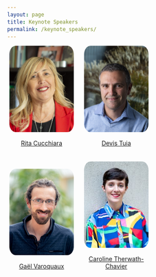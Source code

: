 ```yaml
---
layout: page
title: Keynote Speakers
permalink: /keynote_speakers/
---
```


<head>
    <meta charset="UTF-8">
    <meta name="viewport" content="width=device-width, initial-scale=1.0">
    <title>Keynote Speakers</title>
    <style>
        .speaker {
            display: inline-block;
            text-align: center;
            margin-right: 10px;
            margin-bottom: 20px;
            width: 160px;
        }
        .speaker img {
            width: 150px;
            height: 200px;
            border-radius: 10%;
            object-fit: cover;
        }
        .speaker h2 {
            margin-bottom: 10px;
            font-size: smaller;
        }
    </style>
</head>
<body>
<div class="speaker">
        <img src="../assets/images_speakers/rita_cucchiara.jpg" alt="Rita Cucchiara">
        <a href="https://aimagelab.ing.unimore.it/imagelab/person.asp?idpersona=1">
            <p>Rita Cucchiara</p>
        </a>
        <!-- <p>Description</p> -->
</div>
<div class="speaker">
        <img src="../assets/images_speakers/devis_tuia.jpg" alt="Devis Tuia">
        <a href="https://people.epfl.ch/devis.tuia">
            <p>Devis Tuia</p>
        </a>
        <!-- <p>Description</p> -->
</div>
<div class="speaker">
        <img src="../assets/images_speakers/gael_varoquaux.jpg" alt="Gaël Varoquaux">
        <a href="https://gael-varoquaux.info/">
            <p>Gaël Varoquaux</p>
        </a>
        <!-- <p>Description</p> -->
</div>
<div class="speaker">
        <img src="../assets/images_speakers/caroline_therwath-chavier.jpeg" alt="Caroline Therwath-Chavier">
        <a href="https://theallyance.one/team">
            <p>Caroline Therwath-Chavier</p>
        </a>
        <!-- <p>Description</p> -->
</div>
</body>